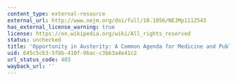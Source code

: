 ```yaml
---
content_type: external-resource
external_url: http://www.nejm.org/doi/full/10.1056/NEJMp1112543
has_external_license_warning: true
license: https://en.wikipedia.org/wiki/All_rights_reserved
status: unchecked
title: 'Opportunity in Austerity: A Common Agenda for Medicine and Public Health'
uid: 645c5cb3-5f8b-410f-9bac-c3b63a4e41c2
url_status_code: 403
wayback_url: ''
---
```

